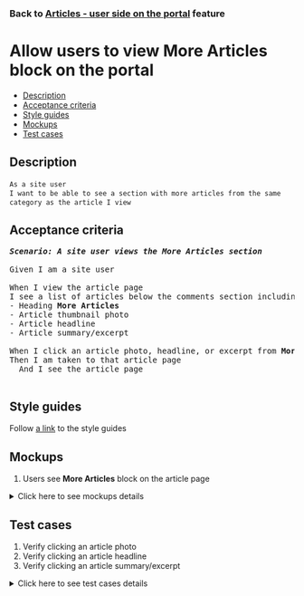 ### Back to [Articles - user side on the portal](../../README.md) feature

# Allow users to view More Articles block on the portal

- [Description](#description)
- [Acceptance criteria](#acceptance-criteria)
- [Style guides](#style-guides)
- [Mockups](#mockups)
- [Test cases](#test-cases)

## Description

    As a site user
    I want to be able to see a section with more articles from the same category as the article I view

## Acceptance criteria

<pre>
<b><i>Scenario: A site user views the More Articles section</i></b>

Given I am a site user

When I view the article page
I see a list of articles below the comments section including:
- Heading <b>More Articles</b>
- Article thumbnail photo
- Article headline
- Article summary/excerpt

When I click an article photo, headline, or excerpt from <b>More Articles</b> section
Then I am taken to that article page
  And I see the article page

</pre>

## Style guides

Follow [a link](https://www.figma.com/proto/0zkkf5WC77OSpvyD6YXpFE/Style-guides?page-id=0%3A1&node-id=19%3A5368&viewport=266%2C48%2C0.54&scaling=min-zoom&starting-point-node-id=19%3A5368) to the style guides

## Mockups

1. Users see <b>More Articles</b> block on the article page

<details>
  <summary>Click here to see mockups details</summary>

**1. Users see More Articles block on the article page:**

![Users see More Articles block on the article page](/web_application_features/articles_user_side/images/article_page.png)

</details>

## Test cases

1. Verify clicking an article photo
2. Verify clicking an article headline
3. Verify clicking an article summary/excerpt

<details>
  <summary>Click here to see test cases details</summary>

### **#1. Verify clicking an article photo**

|Preconditions|Steps|Expected result
--------------|-----|----------
|The user is on the article page|1) Click an article photo in the <b>More Articles</b> section|1) The user is redirected to that article page|

### **#2. Verify clicking an article headline**

|Preconditions|Steps|Expected result
--------------|-----|----------
|The user is on the article page|1) Click any article heading|1) The user is redirected to that article page|

### **#3. Verify clicking an article summary/excerpt**

|Preconditions|Steps|Expected result
--------------|-----|----------
|The user is on the article page|1) Click an article summary/excerpt|1) The user is redirected to that article page|

</details>
